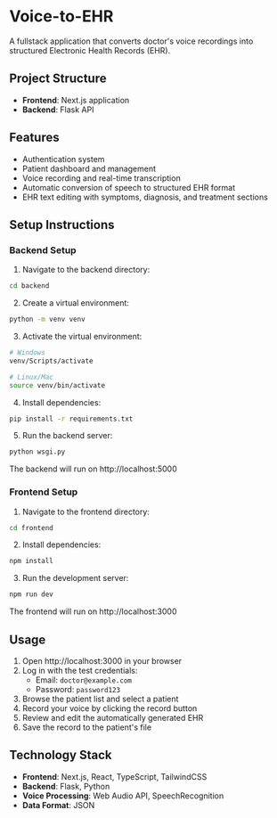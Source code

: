 # Voice-to-EHR

A fullstack application that converts doctor's voice recordings into structured Electronic Health Records (EHR).

## Project Structure

- **Frontend**: Next.js application
- **Backend**: Flask API

## Features

- Authentication system
- Patient dashboard and management
- Voice recording and real-time transcription
- Automatic conversion of speech to structured EHR format
- EHR text editing with symptoms, diagnosis, and treatment sections

## Setup Instructions

### Backend Setup

1. Navigate to the backend directory:
```bash
cd backend
```

2. Create a virtual environment:
```bash
python -m venv venv
```

3. Activate the virtual environment:
```bash
# Windows
venv/Scripts/activate

# Linux/Mac
source venv/bin/activate
```

4. Install dependencies:
```bash
pip install -r requirements.txt
```

5. Run the backend server:
```bash
python wsgi.py
```

The backend will run on http://localhost:5000

### Frontend Setup

1. Navigate to the frontend directory:
```bash
cd frontend
```

2. Install dependencies:
```bash
npm install
```

3. Run the development server:
```bash
npm run dev
```

The frontend will run on http://localhost:3000

## Usage

1. Open http://localhost:3000 in your browser
2. Log in with the test credentials:
   - Email: `doctor@example.com`
   - Password: `password123`
3. Browse the patient list and select a patient
4. Record your voice by clicking the record button
5. Review and edit the automatically generated EHR
6. Save the record to the patient's file

## Technology Stack

- **Frontend**: Next.js, React, TypeScript, TailwindCSS
- **Backend**: Flask, Python
- **Voice Processing**: Web Audio API, SpeechRecognition
- **Data Format**: JSON